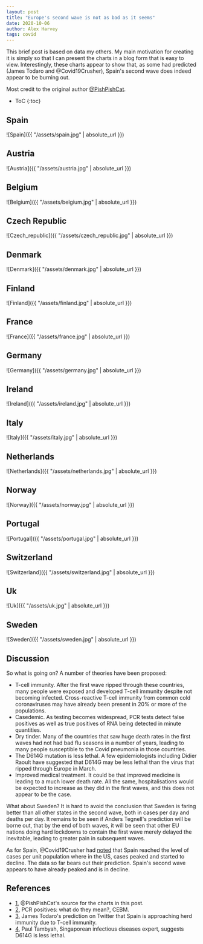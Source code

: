 ```yaml
---
layout: post
title: "Europe's second wave is not as bad as it seems"
date: 2020-10-06
author: Alex Harvey
tags: covid
---
```


This brief post is based on data my others. My main motivation for creating it is simply so that I can present the charts in a blog form that is easy to view. Interestingly, these charts appear to show that, as some had predicted (James Todaro and @Covid19Crusher), Spain's second wave does indeed appear to be burning out.

Most credit to the original author [@PishPishCat](https://twitter.com/PishPishCat/status/1312486338613051392).

- ToC
{:toc}

## Spain

![Spain]({{ "/assets/spain.jpg" | absolute_url }})

## Austria

![Austria]({{ "/assets/austria.jpg" | absolute_url }})

## Belgium

![Belgium]({{ "/assets/belgium.jpg" | absolute_url }})

## Czech Republic

![Czech_republic]({{ "/assets/czech_republic.jpg" | absolute_url }})

## Denmark

![Denmark]({{ "/assets/denmark.jpg" | absolute_url }})

## Finland

![Finland]({{ "/assets/finland.jpg" | absolute_url }})

## France

![France]({{ "/assets/france.jpg" | absolute_url }})

## Germany

![Germany]({{ "/assets/germany.jpg" | absolute_url }})

## Ireland

![Ireland]({{ "/assets/ireland.jpg" | absolute_url }})

## Italy

![Italy]({{ "/assets/italy.jpg" | absolute_url }})

## Netherlands

![Netherlands]({{ "/assets/netherlands.jpg" | absolute_url }})

## Norway

![Norway]({{ "/assets/norway.jpg" | absolute_url }})

## Portugal

![Portugal]({{ "/assets/portugal.jpg" | absolute_url }})

## Switzerland

![Switzerland]({{ "/assets/switzerland.jpg" | absolute_url }})

## Uk

![Uk]({{ "/assets/uk.jpg" | absolute_url }})

## Sweden

![Sweden]({{ "/assets/sweden.jpg" | absolute_url }})

## Discussion

So what is going on? A number of theories have been proposed:

- T-cell immunity. After the first wave ripped through these countries, many people were exposed and developed T-cell immunity despite not becoming infected. Cross-reactive T-cell immunity from common cold coronaviruses may have already been present in 20% or more of the populations.
- Casedemic. As testing becomes widespread, PCR tests detect false positives as well as true positives of RNA being detected in minute quantities.
- Dry tinder. Many of the countries that saw huge death rates in the first waves had not had bad flu seasons in a number of years, leading to many people susceptible to the Covid pneumonia in those countries.
- The D614G mutation is less lethal. A few epidemiologists including Didier Raoult have suggested that D614G may be less lethal than the virus that ripped through Europe in March.
- Improved medical treatment. It could be that improved medicine is leading to a much lower death rate. All the same, hospitalisations would be expected to increase as they did in the first waves, and this does not appear to be the case.

What about Sweden? It is hard to avoid the conclusion that Sweden is faring better than all other states in the second wave, both in cases per day and deaths per day. It remains to be seen if Anders Tegnell's prediction will be borne out, that by the end of both waves, it will be seen that other EU nations doing hard lockdowns to contain the first wave merely delayed the inevitable, leading to greater pain in subsequent waves.

As for Spain, @Covid19Crusher had [noted](https://twitter.com/Covid19Crusher/status/1309787854491484160) that Spain reached the level of cases per unit population where in the US, cases peaked and started to decline. The data so far bears out their prediction. Spain's second wave appears to have already peaked and is in decline.

## References

- [1](https://twitter.com/PishPishCat/status/1312486338613051392), @PishPishCat's source for the charts in this post.
- [2](https://www.cebm.net/covid-19/pcr-positives-what-do-they-mean/), PCR positives: what do they mean?, CEBM.
- [3](https://twitter.com/JamesTodaroMD/status/1306627953573363713), James Todaro's prediction on Twitter that Spain is approaching herd immunity due to T-cell immunity.
- [4](https://www.aljazeera.com/news/2020/8/18/mutated-coronavirus-may-be-less-deadly-expert-suggests), Paul Tambyah, Singaporean infectious diseases expert, suggests D614G is less lethal.
